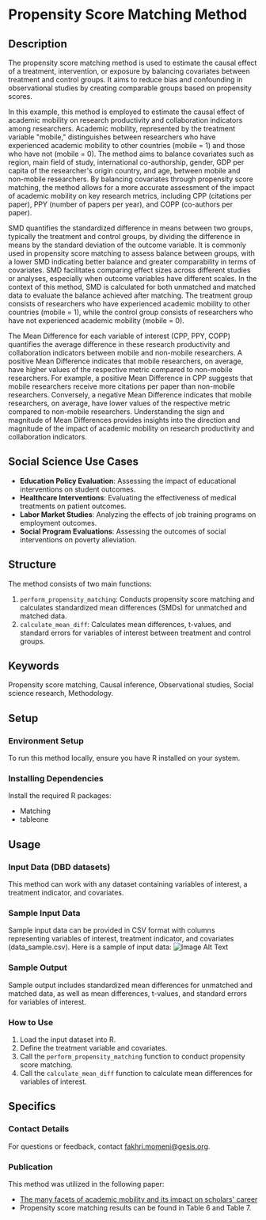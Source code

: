 # Propensity Score Matching Method

## Description

The propensity score matching method is used to estimate the causal effect of a treatment, intervention, or exposure by balancing covariates between treatment and control groups. It aims to reduce bias and confounding in observational studies by creating comparable groups based on propensity scores.

In this example, this method is employed to estimate the causal effect of academic mobility on research productivity and collaboration indicators among researchers. Academic mobility, represented by the treatment variable "mobile," distinguishes between researchers who have experienced academic mobility to other countries (mobile = 1) and those who have not (mobile = 0). The method aims to balance covariates such as region, main field of study, international co-authorship, gender, GDP per capita of the researcher's origin country, and age, between mobile and non-mobile researchers. By balancing covariates through propensity score matching, the method allows for a more accurate assessment of the impact of academic mobility on key research metrics, including CPP (citations per paper), PPY (number of papers per year), and COPP (co-authors per paper).

SMD quantifies the standardized difference in means between two groups, typically the treatment and control groups, by dividing the difference in means by the standard deviation of the outcome variable. It is commonly used in propensity score matching to assess balance between groups, with a lower SMD indicating better balance and greater comparability in terms of covariates. SMD facilitates comparing effect sizes across different studies or analyses, especially when outcome variables have different scales. In the context of this method, SMD is calculated for both unmatched and matched data to evaluate the balance achieved after matching. The treatment group consists of researchers who have experienced academic mobility to other countries (mobile = 1), while the control group consists of researchers who have not experienced academic mobility (mobile = 0).

The Mean Difference for each variable of interest (CPP, PPY, COPP) quantifies the average difference in these research productivity and collaboration indicators between mobile and non-mobile researchers. A positive Mean Difference indicates that mobile researchers, on average, have higher values of the respective metric compared to non-mobile researchers. For example, a positive Mean Difference in CPP suggests that mobile researchers receive more citations per paper than non-mobile researchers. Conversely, a negative Mean Difference indicates that mobile researchers, on average, have lower values of the respective metric compared to non-mobile researchers. Understanding the sign and magnitude of Mean Differences provides insights into the direction and magnitude of the impact of academic mobility on research productivity and collaboration indicators.

## Social Science Use Cases
- **Education Policy Evaluation**: Assessing the impact of educational interventions on student outcomes.
- **Healthcare Interventions**: Evaluating the effectiveness of medical treatments on patient outcomes.
- **Labor Market Studies**: Analyzing the effects of job training programs on employment outcomes.
- **Social Program Evaluations**: Assessing the outcomes of social interventions on poverty alleviation.

## Structure
The method consists of two main functions:
1. `perform_propensity_matching`: Conducts propensity score matching and calculates standardized mean differences (SMDs) for unmatched and matched data.
2. `calculate_mean_diff`: Calculates mean differences, t-values, and standard errors for variables of interest between treatment and control groups.

## Keywords
Propensity score matching, Causal inference, Observational studies, Social science research, Methodology.

## Setup
### Environment Setup
To run this method locally, ensure you have R installed on your system.

### Installing Dependencies
Install the required R packages:
- Matching
- tableone

## Usage
### Input Data (DBD datasets)
This method can work with any dataset containing variables of interest, a treatment indicator, and covariates.

### Sample Input Data
Sample input data can be provided in CSV format with columns representing variables of interest, treatment indicator, and covariates (data_sample.csv).
Here is a sample of input data:
![Image Alt Text](https://link.to/your/image.jpg)

### Sample Output
Sample output includes standardized mean differences for unmatched and matched data, as well as mean differences, t-values, and standard errors for variables of interest.

### How to Use
1. Load the input dataset into R.
2. Define the treatment variable and covariates.
3. Call the `perform_propensity_matching` function to conduct propensity score matching.
4. Call the `calculate_mean_diff` function to calculate mean differences for variables of interest.

## Specifics
### Contact Details
For questions or feedback, contact [fakhri.momeni@gesis.org](mailto:fakhri.momeni@gesis.org).

### Publication
This method was utilized in the following paper:
- [The many facets of academic mobility and its impact on scholars' career](https://doi.org/10.1016/j.joi.2022.101280)
- Propensity score matching results can be found in Table 6 and Table 7.
